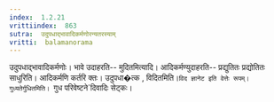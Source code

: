 ```yaml
---
index:  1.2.21
vrittiindex:  863
sutra:  उदुपधाद्भावादिकर्मणोरन्यतरस्याम्
vritti:  balamanorama 
---
```


उदुपधाद्भावादिकर्मणोः। भावे उदाहरति-- मुदितमित्यादि। आदिकर्मण्युदाहरति-- प्रद्युतितः प्रद्योतितः साधुरिति। आदिकर्मणि कर्तरि क्तः। उदुपधा�त्क , विदितमिति।`विद ज्ञानेट इति वेत्तेः रूपम्। गुध्यतेर्गुधितमिति। `गुध परिवेष्टने`दिवादिः सेट्कः।

